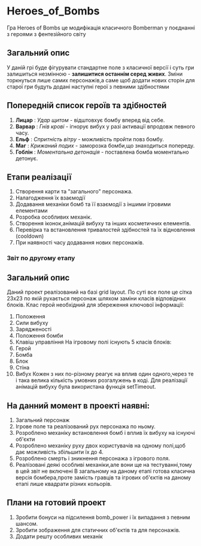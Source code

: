 # Heroes_of_Bombs
  Гра Heroes of Bombs це модифікація класичного Bomberman у поєднанні з героями з фентезійного світу
## Загальний опис
  У даній грі буде фігурувати стандартне поле з класичної версії і суть гри залишиться незмінною - **залишитися останнім серед живих**.
  Зміни торкнуться лише самих персонажів,а саме щоб додати нових сторін для старої гри будуть додані наступні герої з певними здібностями
 ## Попередній список героїв та здібностей
 1. **Лицар** : *Удар щитом* - відштовхує бомбу вперед від себе.
 2. **Варвар** : *Гнів крові* - ігнорує вибух у разі активації впродовж певного часу.
 3. **Ельф** : *Спритність вітру* - можливість пройти повз бомбу.
 4. **Маг** : *Крижаний подих* - заморозка бомби,що знаходиться попереду.
 5. **Гоблін** : *Моментальна детонація* - поставлена бомба моментально детонує.
## Етапи реалізації
1. Створення карти та "загального" персонажа.
2. Налагодження їх взаємодії
3. Додавання механіки бомб та її взаємодії з іншими ігровими елементами
4. Розробка особливих механік.
5. Створення іконок,анімацій вибуху та інших косметичних елементів.
6. Перевірка та встановлення тривалостей здібностей та їх відновлення (cooldown)
7. При наявності часу додавання нових персонажів.

### Звіт по другому етапу
## Загальний опис
Даний проект реалізований на базі grid layout. По суті все поле це сітка 23х23 по якій рухається персонаж шляхом заміни класів відповідних блоків. 
Клас герой необхідний для збереження ключової інформації:
1. Положення
2. Сили вибуху
3. Зарядженості
4. Положення бомби
5. Клавіш управління
На ігровому полі існують 5 класів блоків:
1. Герой
2. Бомба
3. Блок
4. Стіна
5. Вибух
Кожен з них по-різному реагує на вплив один одного,через те і така велика кількість умовних розгалужень в коді.
Для реалізації анімацій вибуху була використана функція setTimeout.

## На данний момент в проекті наявні:
1. Загальний персонаж
2. Ігрове поле та реалізований рух персонажа по ньому.
3. Розроблено механіку встановлення бомб і вплив їх вибуху на існуючі об'єкти
4. Розроблено механіку руху двох користувачів на одному полі,щоб дає можливість збільшити їх до 4.
5. Розроблено смерть і зникнення персонажа з ігрового поля.
6. Реалізовані деякі особливі механіки,але вони ще на тестуванні,тому в цей звіт не включені
В загальному на даному етапі готова класична версія бомбера,проте замість гравців та ігрових об'єктів на даному етапі лише квадрати різних кольорів.
## Плани на готовий проект
1. Зробити бонуси на підсилення bomb_power і їх випадання з певним шансом. 
2. Зробити зображення для статичних об'єктів та для персонажів.
3. Додати решту особливих механік
